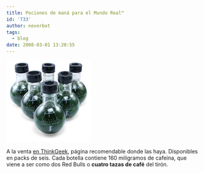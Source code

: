 ```yaml
---
title: Pociones de maná para el Mundo Real™
id: '733'
author: neverbot
tags:
  - blog
date: 2008-03-01 13:20:55
---
```


![Pociones de maná](./pociones-de-mana-para-el-mundo-real/mana_energy_potion.jpg "Pociones de maná")

A la venta [en ThinkGeek](http://www.thinkgeek.com/caffeine/drinks/a273/), página recomendable donde las haya. Disponibles en packs de seis. Cada botella contiene 160 miligramos de cafeína, que viene a ser como dos Red Bulls o **cuatro tazas de café** del tirón.